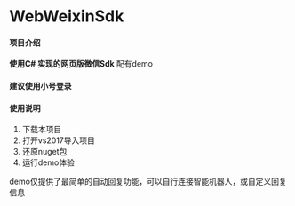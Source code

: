 # WebWeixinSdk

#### 项目介绍
**使用C# 实现的网页版微信Sdk**
配有demo
#### 建议使用小号登录


#### 使用说明

1. 下载本项目
2. 打开vs2017导入项目
3. 还原nuget包
4. 运行demo体验

demo仅提供了最简单的自动回复功能，可以自行连接智能机器人，或自定义回复信息


